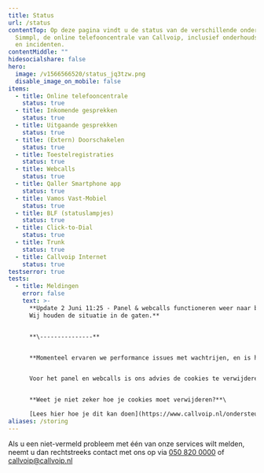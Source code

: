 ```yaml
---
title: Status
url: /status
contentTop: Op deze pagina vindt u de status van de verschillende onderdelen van
  Simmpl, de online telefooncentrale van Callvoip, inclusief onderhoudsmeldingen
  en incidenten.
contentMiddle: ""
hidesocialshare: false
hero:
  image: /v1566566520/status_jq3tzw.png
  disable_image_on_mobile: false
items:
  - title: Online telefooncentrale
    status: true
  - title: Inkomende gesprekken
    status: true
  - title: Uitgaande gesprekken
    status: true
  - title: (Extern) Doorschakelen
    status: true
  - title: Toestelregistraties
    status: true
  - title: Webcalls
    status: true
  - title: Qaller Smartphone app
    status: true
  - title: Vamos Vast-Mobiel
    status: true
  - title: BLF (statuslampjes)
    status: true
  - title: Click-to-Dial
    status: true
  - title: Trunk
    status: true
  - title: Callvoip Internet
    status: true
testserror: true
tests:
  - title: Meldingen
    error: false
    text: >-
      **U﻿pdate 2 Juni 11:25 - Panel & webcalls functioneren weer naar behoren.
      Wij houden de situatie in de gaten.**


      **\-﻿--------------**


      **Momenteel ervaren we performance issues met wachtrijen, en is het laden van het panel (webcalls) niet altijd mogelijk.**


      Voor het panel en webcalls is ons advies de cookies te verwijderen in de browser. Het performance issue wordt nu door ons onderzocht en opgelost.


      **W﻿eet je niet zeker hoe je cookies moet verwijderen?**\

      [L﻿ees hier hoe je dit kan doen](https://www.callvoip.nl/ondersteuning/algemeen/cookies/)
aliases: /storing
---
```

Als u een niet-vermeld probleem met één van onze services wilt melden, neemt u dan rechtstreeks contact met ons op via <a href="tel:+31508200000">050 820 0000</a> of [callvoip@callvoip.nl](mailto:callvoip@callvoip.nl)